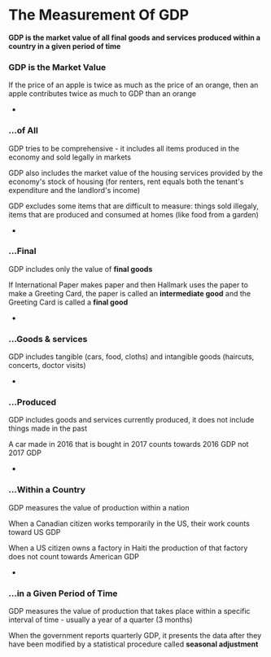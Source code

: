 # The Measurement Of GDP

**GDP is the market value of all final goods and services produced within a country in a given period of time**

### GDP is the Market Value

If the price of an apple is twice as much as the price of an orange, then an apple contributes twice as much to GDP than an orange

-

### ...of All

GDP tries to be comprehensive - it includes all items produced in the economy and sold legally in markets

GDP also includes the market value of the housing services provided by the economy's stock of housing (for renters, rent equals both the tenant's expenditure and the landlord's income)

GDP excludes some items that are difficult to measure: things sold illegaly, items that are produced and consumed at homes (like food from a garden)

-

### ...Final

GDP includes only the value of **final goods**

If International Paper makes paper and then Hallmark uses the paper to make a Greeting Card, the paper is called an **intermediate good** and the Greeting Card is called a **final good**

-

### ...Goods & services

GDP includes tangible (cars, food, cloths) and intangible goods (haircuts, concerts, doctor visits)

-

### ...Produced

GDP includes goods and services currently produced, it does not include things made in the past

A car made in 2016 that is bought in 2017 counts towards 2016 GDP not 2017 GDP

-

### ...Within a Country

GDP measures the value of production within a nation

When a Canadian citizen works temporarily in the US, their work counts toward US GDP

When a US citizen owns a factory in Haiti the production of that factory does not count towards American GDP

-

### ...in a Given Period of Time

GDP measures the value of production that takes place within a specific interval of time - usually a year of a quarter (3 months)

When the government reports quarterly GDP, it presents the data after they have been modified by a statistical procedure called **seasonal adjustment**
